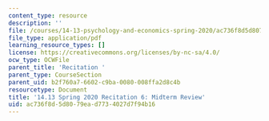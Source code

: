 ```yaml
---
content_type: resource
description: ''
file: /courses/14-13-psychology-and-economics-spring-2020/ac736f8d5d8079ead7734027d7f94b16_MIT14_13s20_rec6.pdf
file_type: application/pdf
learning_resource_types: []
license: https://creativecommons.org/licenses/by-nc-sa/4.0/
ocw_type: OCWFile
parent_title: 'Recitation '
parent_type: CourseSection
parent_uid: b2f760a7-6602-c9ba-0080-008ffa2d8c4b
resourcetype: Document
title: '14.13 Spring 2020 Recitation 6: Midterm Review'
uid: ac736f8d-5d80-79ea-d773-4027d7f94b16
---
```

